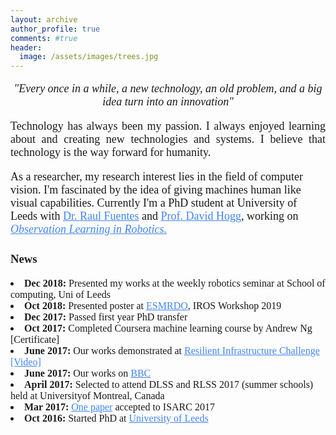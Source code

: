 ```yaml
---
layout: archive
author_profile: true
comments: #true
header:
  image: /assets/images/trees.jpg
---
```

<link rel="stylesheet" href="/assets/styles.css">

<!--------------------------------------------------------------------------------------------------------------------------->

<font face="Georgia" size="4" line-height:10>

<p align="center">
<i>"Every once in a while, a new technology, an old problem, and a big idea turn into an innovation" </i>
</p>

<p align="justify">
Technology has always been my passion. I always enjoyed learning about and creating new technologies and systems. I believe that technology is the way forward for humanity.

As a researcher, my research interest lies in the field of computer vision. I'm fascinated by the idea of giving machines human like visual capabilities. Currently I'm a PhD student at University of Leeds with  <a style="color: #4285F4" href="http://www.personal.leeds.ac.uk/~cenrf/" >Dr. Raul Fuentes</a> and <a style="color: #4285F4" href="https://engineering.leeds.ac.uk/staff/84/Professor_David_Hogg" > Prof. David Hogg</a>, working on <i><a style="color: #4285F4" href="https://leopauly.github.io/s2l/" >Observation Learning in Robotics.</a></i>
</p>

</font>

<!--------------------------------------------------------------------------------------------------------------------------->

<font face="Times" size="3" line-height:10>
<p align="center">

<h3>News</h3>
<li><b>Dec 2018: </b> Presented my works at the weekly robotics seminar at School of computing, Uni of Leeds</li>
<li><b>Oct 2018: </b> Presented poster at <a style="color: #4285F4" href="https://sites.google.com/view/objmani/home?authuser=0">ESMRDO</a>, IROS Workshop 2019</li>
<li><b>Dec 2017: </b> Passed first year PhD transfer</li>
<li><b>Oct 2017: </b> Completed Coursera machine learning course by Andrew Ng [Certificate]</li>
<li><b>June 2017: </b>Our works demonstrated at <a style="color: #4285F4" href="http://selfrepairingcities.com/outputs/robots-resilient-infrastructure/">Resilient Infrastructure Challenge</a><a style="color: #4285F4" href="https://www.youtube.com/watch?v=c5fLRL_gbmw
"> [Video]</a></li>
<li><b>June 2017: </b>Our works on <a style="color: #4285F4" href="https://www.bbc.co.uk/programmes/b08w1gqq">BBC</a></li>
<li><b>April 2017: </b> Selected to attend DLSS and RLSS 2017 (summer schools) held at Universityof Montreal, Canada </li>
<li><b>Mar 2017: </b><a style="color: #4285F4" href="https://core.ac.uk/download/pdf/96765657.pdf"> One paper</a> accepted to ISARC 2017</li>
<li><b>Oct 2016: </b> Started PhD at <a style="color: #4285F4" href="https://www.leeds.ac.uk/">University of Leeds </a></li>

</p>
</font>

<!--------------------------------------------------------------------------------------------------------------------------->
